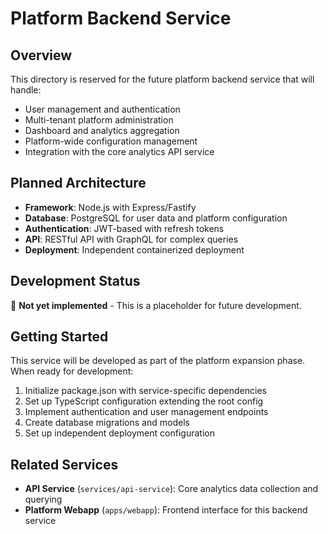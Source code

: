 # Platform Backend Service

## Overview

This directory is reserved for the future platform backend service that will handle:

- User management and authentication
- Multi-tenant platform administration
- Dashboard and analytics aggregation
- Platform-wide configuration management
- Integration with the core analytics API service

## Planned Architecture

- **Framework**: Node.js with Express/Fastify
- **Database**: PostgreSQL for user data and platform configuration
- **Authentication**: JWT-based with refresh tokens
- **API**: RESTful API with GraphQL for complex queries
- **Deployment**: Independent containerized deployment

## Development Status

🚧 **Not yet implemented** - This is a placeholder for future development.

## Getting Started

This service will be developed as part of the platform expansion phase. When ready for development:

1. Initialize package.json with service-specific dependencies
2. Set up TypeScript configuration extending the root config
3. Implement authentication and user management endpoints
4. Create database migrations and models
5. Set up independent deployment configuration

## Related Services

- **API Service** (`services/api-service`): Core analytics data collection and querying
- **Platform Webapp** (`apps/webapp`): Frontend interface for this backend service